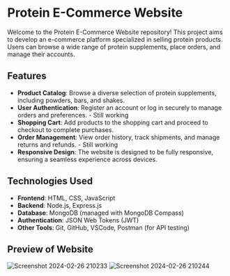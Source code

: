 # Protein E-Commerce Website

Welcome to the Protein E-Commerce Website repository! 
This project aims to develop an e-commerce platform specialized in selling protein products. Users can browse a wide range of protein supplements, place orders, and manage their accounts.

## Features

- **Product Catalog**: Browse a diverse selection of protein supplements, including powders, bars, and shakes.
- **User Authentication**: Register an account or log in securely to manage orders and preferences. - Still working
- **Shopping Cart**: Add products to the shopping cart and proceed to checkout to complete purchases.
- **Order Management**: View order history, track shipments, and manage returns and refunds. - Still working
- **Responsive Design**: The website is designed to be fully responsive, ensuring a seamless experience across devices.

## Technologies Used

- **Frontend**: HTML, CSS, JavaScript
- **Backend**: Node.js, Express.js
- **Database**: MongoDB (managed with MongoDB Compass)
- **Authentication**: JSON Web Tokens (JWT)
- **Other Tools**: Git, GitHub, VSCode, Postman (for API testing)

## Preview of Website

![Screenshot 2024-02-26 210233](https://github.com/amink21/Protein_eCommerce_Website/assets/118404986/ec68160e-f6eb-4583-ac3e-74a842af95b5)
![Screenshot 2024-02-26 210244](https://github.com/amink21/Protein_eCommerce_Website/assets/118404986/214ee7b8-029d-4edb-b555-27b109bc53c2)
